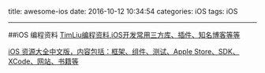 title: awesome-ios
date: 2016-10-12 10:34:54
categories: iOS 
tags: iOS

---

##iOS 编程资料
[TimLiu编程资料,iOS开发常用三方库、插件、知名博客等等
](https://github.com/Tim9Liu9/TimLiu-iOS)

[iOS 资源大全中文版，内容包括：框架、组件、测试、Apple Store、SDK、XCode、网站、书籍等](https://github.com/jobbole/awesome-ios-cn)


